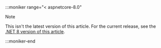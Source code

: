 :::moniker range="< aspnetcore-8.0"

> [!NOTE]
> This isn't the latest version of this article. For the current release, see the [.NET 8 version of this article](?view=aspnetcore-8.0&preserve-view=true).

:::moniker-end

<!--
Include this file at the top of articles that have at least one version earlier
than the current one available. When the next version is released, change the moniker
range in this file to earlier than the new current version, and add this include file
to articles that didn't have an earlier version available before the new release but
do now. Markdown to include this file:
[!INCLUDE[](~/includes/not-latest-version.md)]
-->
